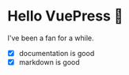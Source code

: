 # Hello VuePress :wave:

I've been a fan for a while.

- [x] documentation is good
- [x] markdown is good
